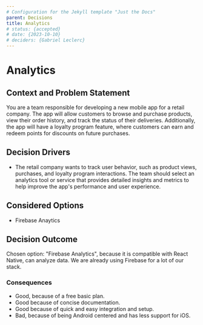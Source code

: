```yaml
---
# Configuration for the Jekyll template "Just the Docs"
parent: Decisions
title: Analytics
# status: {accepted}
# date: {2023-10-10}
# deciders: {Gabriel Leclerc}
---
```


# Analytics

## Context and Problem Statement

You are a team responsible for developing a new mobile app for a retail company. The app will allow customers to browse and purchase products, view their order history, and track the status of their deliveries. Additionally, the app will have a loyalty program feature, where customers can earn and redeem points for discounts on future purchases.

## Decision Drivers

- The retail company wants to track user behavior, such as product views, purchases, and loyalty program interactions. The team should select an analytics tool or service that provides detailed insights and metrics to help improve the app's performance and user experience.

## Considered Options

- Firebase Anaytics

## Decision Outcome

Chosen option: "Firebase Analytics", because it is compatible with React Native, can analyze data. We are already using Firebase for a lot of our stack.

### Consequences

- Good, because of a free basic plan.
- Good because of concise documentation.
- Good because of quick and easy integration and setup.
- Bad, because of being Android centered and has less support for iOS.
